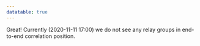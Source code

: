 ```yaml
---
datatable: true
---
```



Great! Currently (2020-11-11 17:00) we do not see any relay groups
in end-to-end correlation position.
